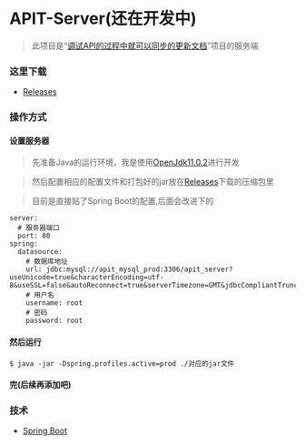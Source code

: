 # APIT-Server(还在开发中)

> 此项目是“[调试API的过程中就可以同步的更新文档](https://github.com/ThisSeanZhang/APIT-Client)”项目的服务端

### 这里下载

* [Releases](https://github.com/ThisSeanZhang/APIT-Server/releases)

### 操作方式
#### 设置服务器

> 先准备Java的运行环境，我是使用[OpenJdk11.0.2](https://jdk.java.net/11/)进行开发

> 然后配置相应的配置文件和打包好的jar放在[Releases](https://github.com/ThisSeanZhang/APIT-Server/releases)下载的压缩包里

> 目前是直接贴了Spring Boot的配置,后面会改进下的
```
server:
  # 服务器端口
  port: 80
spring:
  datasource:
    # 数据库地址
    url: jdbc:mysql://apit_mysql_prod:3306/apit_server?useUnicode=true&characterEncoding=utf-8&useSSL=false&autoReconnect=true&serverTimezone=GMT&jdbcCompliantTruncation=false
    # 用户名
    username: root
    # 密码
    password: root
```
#### 然后运行
```$xslt
$ java -jar -Dspring.profiles.active=prod ./对应的jar文件
```

#### 完(后续再添加吧)

### 技术
* [Spring Boot](https://github.com/SimulatedGREG/electron-vue)
